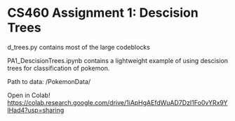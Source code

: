 # CS460 Assignment 1: Descision Trees

d_trees.py contains most of the large codeblocks

PA1_DescisionTrees.ipynb contains a lightweight example of using descision trees for classification of pokemon.

Path to data: /PokemonData/

Open in Colab!
https://colab.research.google.com/drive/1iApHgAEfdWuAD7DzI1Fo0vYRx9YlHad4?usp=sharing
